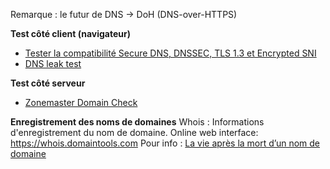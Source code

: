 Remarque : le futur de DNS → DoH (DNS-over-HTTPS)

**Test côté client (navigateur)**
* [Tester la compatibilité Secure DNS, DNSSEC, TLS 1.3 et Encrypted SNI](https://www.cloudflare.com/ssl/encrypted-sni/) 
* [DNS leak test](https://www.dnsleaktest.com/) 

**Test côté serveur**
* [Zonemaster Domain Check](https://www.zonemaster.net/domain_check) 

**Enregistrement des noms de domaines**
Whois : Informations d'enregistrement du nom de domaine.
Online web interface: https://whois.domaintools.com
Pour info : [La vie après la mort d’un nom de domaine](https://news.gandi.net/fr/2019/11/la-vie-apres-la-mort-dun-nom-de-domaine/) 
